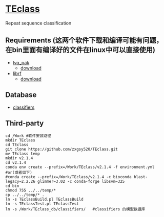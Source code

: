 # [TEclass](https://www.compgen.uni-muenster.de/tools/teclass/index.hbi?)
Repeat sequence classification

## Requirements (这两个软件下载和编译可能有问题，在bin里面有编译好的文件在linux中可以直接使用)
* [lvq_pak](http://www.cis.hut.fi/research/som-research/nnrc-programs.shtml)
  * [download](http://www.cis.hut.fi/research/lvq_pak/lvq_pak-3.1.tar)
* [librf](http://mtv.ece.ucsb.edu/benlee/librf.html)
  * [download](https://github.com/tearshark/librf/archive/refs/tags/2.9.10.tar.gz)

## Database
* [classifiers](https://www.compgen.uni-muenster.de/tools/teclass/download/classifiers.tar.gz)
  
Third-party
-----------
```
cd /Work #软件安装路径
mkdir TEclass
cd TEclass
git clone https://github.com/zxgsy520/TEclass.git
mv TEclass temp
mkdir v2.1.4
cd v2.1.4
conda env create --prefix=/Work/TEclass/v2.1.4 -f environment.yml
#or(或者如下)
#conda create --prefix=/Work/TEclass/v2.1.4 -c bioconda blast-legacy=2.2.26 glimmer=3.02 -c conda-forge libsvm=325
cd bin
chmod 755 ../../temp/*
cp ../../temp/* .
ln -s TEclassBuild.pl TEclassBuild
ln -s TEclassTest.pl TEclassTest
ln -s /Work/TEclass_db/classifiers/   #classifiers 的模型数据库
```
